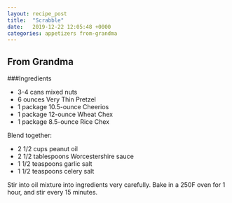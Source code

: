 ```yaml
---
layout: recipe_post
title:  "Scrabble"
date:   2019-12-22 12:05:48 +0000
categories: appetizers from-grandma
---
```


## From Grandma
###Ingredients
* 3-4 cans mixed nuts
* 6 ounces Very Thin Pretzel
* 1 package 10.5-ounce Cheerios
* 1 package 12-ounce Wheat Chex
* 1 package 8.5-ounce Rice Chex


Blend together:


* 2 1/2 cups peanut oil
* 2 1/2 tablespoons Worcestershire sauce
* 1 1/2 teaspoons garlic salt
* 1 1/2 teaspoons celery salt


Stir into oil mixture into ingredients very carefully. Bake in a 250F oven for 1 hour, and stir every 15 minutes.
